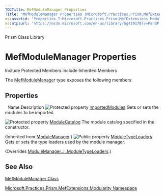 ```yaml
---
TOCTitle: MefModuleManager Properties
Title: 'MefModuleManager Properties (Microsoft.Practices.Prism.MefExtensions.Modularity)'
ms:assetid: 'Properties.T:Microsoft.Practices.Prism.MefExtensions.Modularity.MefModuleManager'
ms:mtpsurl: 'https://msdn.microsoft.com/en-us/library/Gg419178(v=PandP.50)'
---
```


Prism Class Library

MefModuleManager Properties
===========================

Include Protected Members
Include Inherited Members

The [MefModuleManager](https://msdn.microsoft.com/t:microsoft.practices.prism.mefextensions.modularity.mefmodulemanager) type exposes the following members.

Properties
----------

<span id="propertyTableToggle"></span>
 
Name
Description
![](https://msdn.microsoft.com/en-us/Gg419178.protproperty(en-us,PandP.50).gif "Protected property")
[ImportedModules](https://msdn.microsoft.com/p:microsoft.practices.prism.mefextensions.modularity.mefmodulemanager.importedmodules)
Gets or sets the modules to be imported.

![](https://msdn.microsoft.com/en-us/Gg419178.protproperty(en-us,PandP.50).gif "Protected property")
[ModuleCatalog](https://msdn.microsoft.com/p:microsoft.practices.prism.modularity.modulemanager.modulecatalog)
The module catalog specified in the constructor.

(Inherited from [ModuleManager](https://msdn.microsoft.com/t:microsoft.practices.prism.modularity.modulemanager).)
![](https://msdn.microsoft.com/en-us/Gg419178.pubproperty(en-us,PandP.50).gif "Public property")
[ModuleTypeLoaders](https://msdn.microsoft.com/p:microsoft.practices.prism.mefextensions.modularity.mefmodulemanager.moduletypeloaders)
Gets or sets the type loaders used by the module manager.

(Overrides [ModuleManager..::.ModuleTypeLoaders](https://msdn.microsoft.com/p:microsoft.practices.prism.modularity.modulemanager.moduletypeloaders).)

See Also
--------

<span id="seeAlsoToggle"></span>
[MefModuleManager Class](https://msdn.microsoft.com/t:microsoft.practices.prism.mefextensions.modularity.mefmodulemanager)

[Microsoft.Practices.Prism.MefExtensions.Modularity Namespace](https://msdn.microsoft.com/n:microsoft.practices.prism.mefextensions.modularity)
